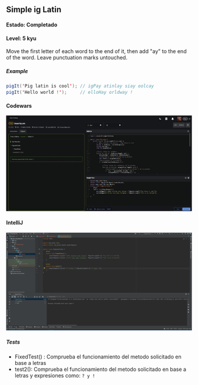 ## Simple ig Latin
#### Estado: Completado
#### Level: 5 kyu

Move the first letter of each word to the end of it, then add "ay" to the end of the word. Leave punctuation marks untouched.

##### Example
```java
pigIt('Pig latin is cool'); // igPay atinlay siay oolcay
pigIt('Hello world !');     // elloHay orldway !
```
#### Codewars
![Codewars](img/Codewars.png)

#### IntelliJ
![IntelliJ](img/IntelliJ.png)
##### Tests
- FixedTest() : Comprueba el funcionamiento del metodo solicitado en base a letras
- test2(): Comprueba el funcionamiento del metodo solicitado en base a letras y expresiones como: `? y !`